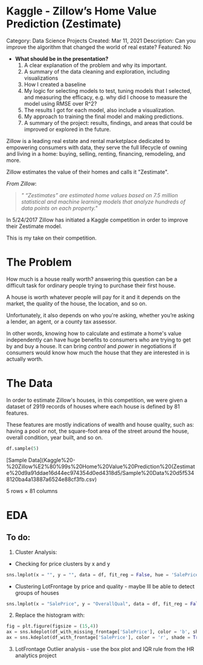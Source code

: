 # Kaggle -  Zillow’s Home Value Prediction (Zestimate)

Category: Data Science Projects
Created: Mar 11, 2021
Description: Can you improve the algorithm that changed the world of real estate?
Featured: No

- **What should be in the presentation?**
    1. A clear explanation of the problem and why its important.
    2. A summary of the data cleaning and exploration, including visualizations
    3. How I created a baseline
    4. My logic for selecting models to test, tuning models that I selected, and measuring the efficacy, e.g. why did I choose to measure the model using RMSE over R^2?
    5. The results I got for each model, also include a visualization.
    6. My approach to training the final model and making predictions.
    7. A summary of the project: results, findings, and areas that could be improved or explored in the future.

Zillow is a leading real estate and rental marketplace dedicated to empowering consumers with data, they serve the full lifecycle of owning and living in a home: buying, selling, renting, financing, remodeling, and more.

Zillow estimates the value of their homes and calls it "Zestimate". 

*From Zillow*:

> *" “Zestimates” are estimated home values based on 7.5 million statistical and machine learning models that analyze hundreds of data points on each property."*

In 5/24/2017 Zillow has initiated a Kaggle competition in order to improve their Zestimate model.

This is my take on their competition.

# The Problem

How much is a house really worth? answering this question can be a difficult task for ordinary people trying to purchase their first house.

A house is worth whatever people will pay for it and it depends on the market, the quality of the house, the location, and so on.

Unfortunately, it also depends on who you're asking, whether you’re asking a lender, an agent, or a county tax assessor.

In other words, knowing how to calculate and estimate a home's value independently can have huge benefits to consumers who are trying to get by and buy a house. It can bring *control* and *power* in negotiations if consumers would know how much the house that they are interested in is actually worth.

# The Data

In order to estimate Zillow's houses, in this competition, we were given a dataset of 2919 records of houses where each house is defined by 81 features. 

These features are mostly indications of wealth and house quality, such as: having a pool or not, the square-foot area of the street around the house, overall condition, year built, and so on.

```python
df.sample(5)
```

[Sample Data](Kaggle%20-%20Zillow%E2%80%99s%20Home%20Value%20Prediction%20(Zestimate%20d9a91ddae16d44ec974354d0ed4318d5/Sample%20Data%20d5f5348120ba4a13887a6524e88cf3fb.csv)

5 rows × 81 columns

# EDA

## To do:

1. Cluster Analysis:
- Checking for price clusters by x and y

```python
sns.lmplot(x = "", y = "", data = df, fit_reg = False, hue = 'SalePrice')
```

- Clustering LotFrontage by price and quality - maybe Ill be able to detect groups of houses

```python
sns.lmplot(x = "SalePrice", y = "OverallQual", data = df, fit_reg = False, hue = 'LotFrontage')
```

2. Replace the histogram with:

```python
fig = plt.figure(figsize = (15,4))
ax = sns.kdeplot(df_with_missing_frontage['SalePrice'], color = 'b', shade = True, label = 'Missing')
ax = sns.kdeplot(df_with_frontage['SalePrice'], color = 'r', shade = True, label = 'Not Missing')

```

3. LotFrontage Outlier analysis - use the box plot and IQR rule from the HR analytics project
